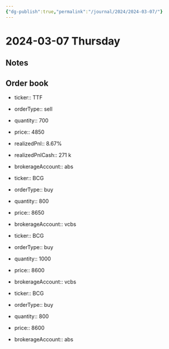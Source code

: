 ```yaml
---
{"dg-publish":true,"permalink":"/journal/2024/2024-03-07/"}
---
```


# 2024-03-07 Thursday

## Notes

## Order book

- ticker:: TTF
- orderType:: sell
- quantity:: 700
- price:: 4850
- realizedPnl:: 8.67%
- realizedPnlCash:: 271 k
- brokerageAccount:: abs

- ticker:: BCG
- orderType:: buy
- quantity:: 800
- price:: 8650
- brokerageAccount:: vcbs

- ticker:: BCG
- orderType:: buy
- quantity:: 1000
- price:: 8600
- brokerageAccount:: vcbs

- ticker:: BCG
- orderType:: buy
- quantity:: 800
- price:: 8600
- brokerageAccount:: abs